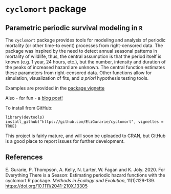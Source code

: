 # `cyclomort` package 
## Parametric periodic survival modeling in `R`

The `cyclomort` package provides tools for modeling and analysis of periodic mortality (or other time-to event) processes from right-censored data. The package was inspired by the need to detect annual seasonal patterns in mortality of wildlife, thus, the central assumption is that the period itself is known (e.g. 1 year, 24 hours, etc.), but the number, intensity and duration of the peaks of increased hazard are unknown.  The central function estimates these parameters from right-censored data. Other functions allow for simulation, visualization of fits, and *a priori* hypothesis testing tools.  

Examples are provided in the [package vignette](http://htmlpreview.github.io/?https://github.com/EliGurarie/cyclomort/blob/master/doc/cyclomort.html)

Also - for fun - a [blog post!](https://methodsblog.com/2019/10/31/modelling-mortalities/)

To install from GitHub:

```
library(devtools)
install_github("https://github.com/EliGurarie/cyclomort", vignettes = TRUE)
```

This project is fairly mature, and will soon be uploaded to CRAN, but GitHub is a good place to report issues for further development. 

## References

E. Gurarie, P. Thompson, A. Kelly, N. Larter, W. Fagan and K. Joly. 2020. For Everything There is a Season: Estimating periodic hazard functions with the cyclomort R package. *Methods in Ecology and Evolution*, 11(1):129-139. https://doi.org/10.1111/2041-210X.13305
